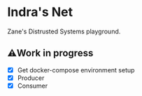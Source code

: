 # Indra's Net 

Zane's Distrusted Systems playground.

## ⚠️Work in progress

- [x] Get docker-compose environment setup
- [x] Producer
- [x] Consumer
